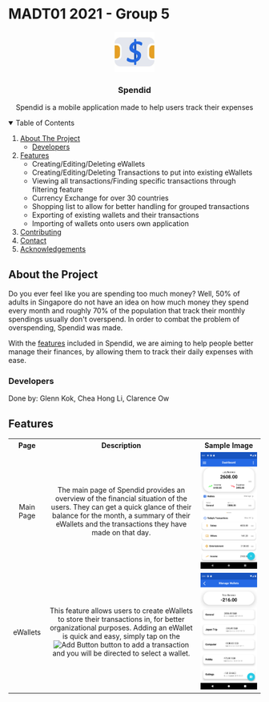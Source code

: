# MADT01 2021 - Group 5
<p align="center">
  <a href="https://github.com/glennkok1501/Spendid/blob/master/README.md">
    <img src="images/logo.jpg" alt="Spendid Logo" width="80" />
  </a>
  
  <h3 align="center">Spendid</h3>
  <p align="center">Spendid is a mobile application made to help users track their expenses</p>
</p>

<details open="open">
  <summary>Table of Contents</summary>
  <ol>
    <li>
      <a href="#about-the-project">About The Project</a>
      <ul>
        <li><a href="#developers">Developers</a></li>
      </ul>
    </li>
    <li><a href="#features">Features</a>
      <ul>
        <li>Creating/Editing/Deleting eWallets</li>
        <li>Creating/Editing/Deleting Transactions to put into existing eWallets</li>
        <li>Viewing all transactions/Finding specific transactions through filtering feature</li>
        <li>Currency Exchange for over 30 countries</li>
        <li>Shopping list to allow for better handling for grouped transactions</li>
        <li>Exporting of existing wallets and their transactions</li>
        <li>Importing of wallets onto users own application</li>
      </ul>
    </li>
    <li><a href="#contributing">Contributing</a></li>
    <li><a href="#contact">Contact</a></li>
    <li><a href="#acknowledgements">Acknowledgements</a></li>
  </ol>
</details>

## About the Project
Do you ever feel like you are spending too much money? Well,  50% of adults in Singapore do not have an idea on how much money they spend every month and roughly 70% of the population that track their monthly spendings usually don't overspend. In order to combat the problem of overspending, Spendid was made.

With the <a href="#features">features</a> included in Spendid, we are aiming to help people better manage their finances, by allowing them to track their daily expenses with ease.

### Developers
Done by: Glenn Kok, Chea Hong Li, Clarence Ow

## Features
<table>
  <tr>
    <th>Page</th>
    <th width="60%">Description</th>
    <th>Sample Image</th>
  <tr align="center">
    <td>Main Page</td>
    <td>
        The main page of Spendid provides an overview of the financial situation of the users. They can get a quick glance of their balance for the month, a summary of their eWallets and the transactions they have made on that day.
    </td>
    <td><img src="images/MainActivityPage.png" alt="MainActivityPage" width="224dp" /></td>
  </tr>
  
  <tr align="center">
    <td>eWallets</td>
    <td>
        This feature allows users to create eWallets to store their transactions in, for better organizational purposes. Adding an eWallet is quick and easy, simply tap on the <img src="images/add" alt="Add Button" width="24dp" /> button to add a transaction and you will be directed to select a wallet.
    </td>
    <td><img src="images/eWalletsPage.png" alt="eWalletsPage" width="224dp" /></td>
  </tr>
</table>
    
